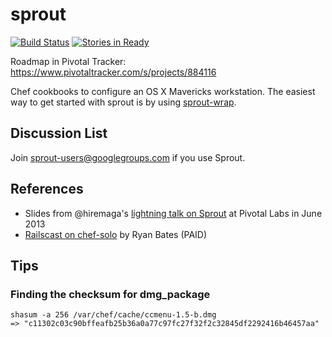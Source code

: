 # sprout

[![Build Status](https://travis-ci.org/pivotal-sprout/sprout.png?branch=master)](https://travis-ci.org/pivotal-sprout/sprout)
[![Stories in Ready](https://badge.waffle.io/pivotal-sprout/sprout.png?label=ready)](https://waffle.io/pivotal-sprout/sprout)

Roadmap in Pivotal Tracker: https://www.pivotaltracker.com/s/projects/884116

Chef cookbooks to configure an OS X Mavericks workstation. The easiest way 
to get started with sprout is by using [sprout-wrap](https://github.com/pivotal-sprout/sprout-wrap).

## Discussion List

  Join [sprout-users@googlegroups.com](https://groups.google.com/forum/#!forum/sprout-users) if you use Sprout.

## References

* Slides from @hiremaga's [lightning talk on Sprout](http://sprout-talk.cfapps.io/) at Pivotal Labs in June 2013
* [Railscast on chef-solo](http://railscasts.com/episodes/339-chef-solo-basics) by Ryan Bates (PAID)

## Tips

### Finding the checksum for dmg_package

```
shasum -a 256 /var/chef/cache/ccmenu-1.5-b.dmg
=> "c11302c03c90bffeafb25b36a0a77c97fc27f32f2c32845df2292416b46457aa"
```
